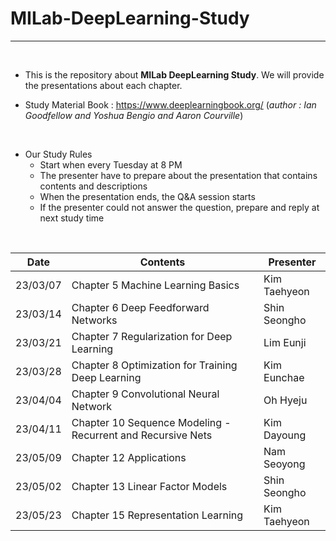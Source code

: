 # MILab-DeepLearning-Study
-----

<br/>

- This is the repository about **MILab DeepLearning Study**. We will provide the presentations about each chapter.

- Study Material Book : https://www.deeplearningbook.org/ (*author : Ian Goodfellow and Yoshua Bengio and Aaron Courville*)

<br/>

- Our Study Rules
  - Start when every Tuesday at 8 PM
  - The presenter have to prepare about the presentation that contains contents and descriptions
  - When the presentation ends, the Q&A session starts
  - If the presenter could not answer the question, prepare and reply at next study time

<br/>

| Date | Contents | Presenter |
|------|----------|-----------|
| 23/03/07 | Chapter 5 Machine Learning Basics | Kim Taehyeon |
| 23/03/14 | Chapter 6 Deep Feedforward Networks | Shin Seongho |
| 23/03/21 | Chapter 7 Regularization for Deep Learning | Lim Eunji |
| 23/03/28 | Chapter 8 Optimization for Training Deep Learning | Kim Eunchae |
| 23/04/04 | Chapter 9 Convolutional Neural Network | Oh Hyeju |
| 23/04/11 | Chapter 10 Sequence Modeling - Recurrent and Recursive Nets | Kim Dayoung |
| 23/05/09 | Chapter 12 Applications | Nam Seoyong |
| 23/05/02 | Chapter 13 Linear Factor Models | Shin Seongho |
| 23/05/23 | Chapter 15 Representation Learning | Kim Taehyeon |

